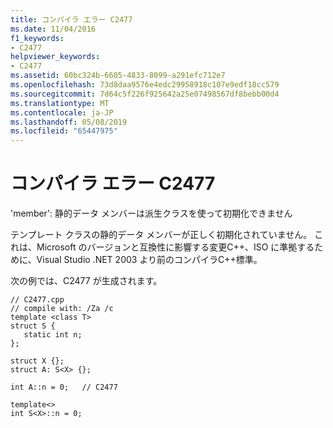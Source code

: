 ```yaml
---
title: コンパイラ エラー C2477
ms.date: 11/04/2016
f1_keywords:
- C2477
helpviewer_keywords:
- C2477
ms.assetid: 60bc324b-6605-4833-8099-a291efc712e7
ms.openlocfilehash: 73d8daa9576e4edc29958918c107e9edf18cc579
ms.sourcegitcommit: 7d64c5f226f925642a25e07498567df8bebb00d4
ms.translationtype: MT
ms.contentlocale: ja-JP
ms.lasthandoff: 05/08/2019
ms.locfileid: "65447975"
---
```

# <a name="compiler-error-c2477"></a>コンパイラ エラー C2477

'member': 静的データ メンバーは派生クラスを使って初期化できません

テンプレート クラスの静的データ メンバーが正しく初期化されていません。 これは、Microsoft のバージョンと互換性に影響する変更C++、ISO に準拠するために、Visual Studio .NET 2003 より前のコンパイラC++標準。

次の例では、C2477 が生成されます。

```
// C2477.cpp
// compile with: /Za /c
template <class T>
struct S {
   static int n;
};

struct X {};
struct A: S<X> {};

int A::n = 0;   // C2477

template<>
int S<X>::n = 0;
```